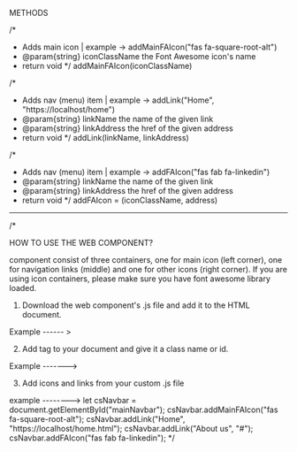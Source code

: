 METHODS

/*
 * Adds main icon | example -> addMainFAIcon("fas fa-square-root-alt")
 * @param{string} iconClassName the Font Awesome icon's name 
 * return void
 */
addMainFAIcon(iconClassName)

 /*
  * Adds nav (menu) item | example -> addLink("Home", "https://localhost/home")
  * @param{string} linkName the name of the given link
  * @param{string} linkAddress the href of the given address
  * return void 
  */
 addLink(linkName, linkAddress)
 
 
  /*
   * Adds nav (menu) item | example -> addFAIcon("fas fab fa-linkedin")
   * @param{string} linkName the name of the given link
   * @param{string} linkAddress the href of the given address
   * return void
   */
 addFAIcon = (iconClassName, address)


-----------------------------------------------------------------------------------------------------------------
/*

HOW TO USE THE WEB COMPONENT?

<cs-navbar> component consist of three containers, one for main icon (left corner), one for navigation links (middle) 
and one for other icons (right corner). If you are using icon containers, please make sure you have font awesome library
loaded. 

1. Download the web component's .js file and add it to the HTML document. 

Example ------ > <script src="../../web-components/cs-navbar/cs-navbar.js"></script>

2. Add <cs-navbar> tag to your document and give it a class name or id.

Example -------> <body>
                        <cs-navbar id="mainNavbar"></cs-navbar>
                </body>

3. Add icons and links from your custom .js file

example --------> let csNavbar = document.getElementById("mainNavbar");
                  csNavbar.addMainFAIcon("fas fa-square-root-alt");
                  csNavbar.addLink("Home", "https://localhost/home.html");
                  csNavbar.addLink("About us", "#");
                  csNavbar.addFAIcon("fas fab fa-linkedin");
                  */
